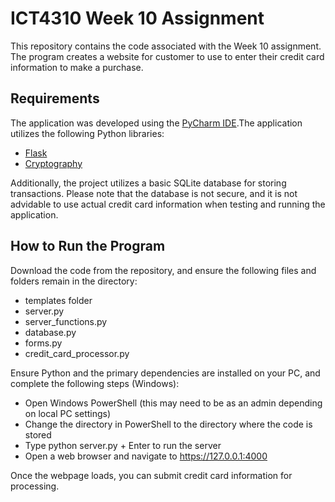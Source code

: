 # ICT4310 Week 10 Assignment
This repository contains the code associated with the Week 10 assignment. The program creates a website for customer to use to enter their credit card information to make a purchase.

## Requirements
The application was developed using the [PyCharm IDE](https://www.jetbrains.com/pycharm/).The application utilizes the following Python libraries:
- [Flask](https://flask.palletsprojects.com/en/1.1.x/)
- [Cryptography](https://pypi.org/project/cryptography/)
 
Additionally, the project utilizes a basic SQLite database for storing transactions. Please note that the database is not secure, and it is not advidable to use actual credit card information when testing and running the application.

## How to Run the Program
Download the code from the repository, and ensure the following files and folders remain in the directory:
- templates folder
- server.py
- server_functions.py
- database.py
- forms.py
- credit_card_processor.py

Ensure Python and the primary dependencies are installed on your PC, and complete the following steps (Windows):
- Open Windows PowerShell (this may need to be as an admin depending on local PC settings)
- Change the directory in PowerShell to the directory where the code is stored
- Type python server.py + Enter to run the server
- Open a web browser and navigate to https://127.0.0.1:4000

Once the webpage loads, you can submit credit card information for processing.
